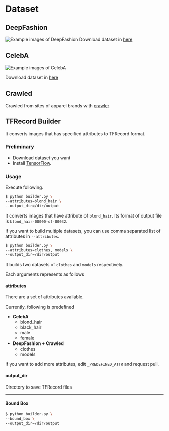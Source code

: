 # Dataset

## DeepFashion
![Example images of DeepFashion](http://mmlab.ie.cuhk.edu.hk/projects/DeepFashion/retrieval_inshop.png)
Download dataset in [here](http://mmlab.ie.cuhk.edu.hk/projects/DeepFashion.html)

## CelebA
![Example images of CelebA](http://mmlab.ie.cuhk.edu.hk/projects/celeba/overview.png)

Download dataset in [here](http://mmlab.ie.cuhk.edu.hk/projects/CelebA.html)

## Crawled

Crawled from sites of apparel brands with [crawler](https://github.com/shygiants/ChangeGAN/tree/master/crawler)

## TFRecord Builder

It converts images that has specified attributes to TFRecord format.

### Preliminary
* Download dataset you want
* Install [TensorFlow](https://www.tensorflow.org/install/).

### Usage

Execute following.
```bash
$ python builder.py \
--attributes=blond_hair \
--output_dir=/dir/output
```
It converts images that have attribute of `blond_hair`. Its format of output file is `blond_hair-00000-of-00032`.

If you want to build multiple datasets, you can use comma separated list of attributes in `--attributes`.
```bash
$ python builder.py \
--attributes=clothes, models \
--output_dir=/dir/output
```
It builds two datasets of `clothes` and `models` respectively.


Each arguments represents as follows

#### attributes
There are a set of attributes available.
 
Currently, following is predefined
 
* **CelebA**
  * blond_hair
  * black_hair
  * male
  * female
* **DeepFashion + Crawled**
  * clothes
  * models
  
If you want to add more attributes, edit `_PREDEFINED_ATTR` and request pull. 

#### output_dir
Directory to save TFRecord files


----
#### Bound Box

```bash
$ python builder.py \
--bound_box \
--output_dir=/dir/output
```